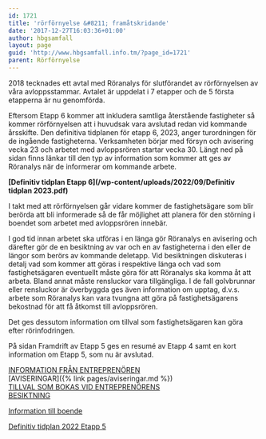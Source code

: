 ```yaml
---
id: 1721
title: 'rörförnyelse &#8211; framåtskridande'
date: '2017-12-27T16:03:36+01:00'
author: hbgsamfall
layout: page
guid: 'http://www.hbgsamfall.info.tm/?page_id=1721'
parent: Rörförnyelse
---
```


2018 tecknades ett avtal med Röranalys för slutförandet av rörförnyelsen av våra avloppsstammar. Avtalet är uppdelat i 7 etapper och de 5 första etapperna är nu genomförda.

Eftersom Etapp 6 kommer att inkludera samtliga återstående fastigheter så kommer rörförnyelsen att i huvudsak vara avslutad redan vid kommande årsskifte. Den definitiva tidplanen för etapp 6, 2023, anger turordningen för de ingående fastigheterna. Verksamheten börjar med försyn och avisering vecka 23 och arbetet med avloppsrören startar vecka 30. Längt ned på sidan finns länkar till den typ av information som kommer att ges av Röranalys när de informerar om kommande arbete.

**[Definitiv tidplan Etapp 6](/wp-content/uploads/2022/09/Definitiv tidplan 2023.pdf)**  

I takt med att rörförnyelsen går vidare kommer de fastighetsägare som blir berörda att bli informerade så de får möjlighet att planera för den störning i boendet som arbetet med avloppsrören innebär.

I god tid innan arbetet ska utföras i en länga gör Röranalys en avisering och därefter gör de en besiktning av var och en av fastigheterna i den eller de längor som berörs av kommande deletapp. Vid besiktningen diskuteras i detalj vad som kommer att göras i respektive länga och vad som fastighetsägaren eventuellt måste göra för att Röranalys ska komma åt att arbeta. Bland annat måste rensluckor vara tillgängliga. I de fall golvbrunnar eller rensluckor är överbyggda ges även information om upptag, d.v.s. arbete som Röranalys kan vara tvungna att göra på fastighetsägarens bekostnad för att få åtkomst till avloppsrören.

Det ges dessutom information om tillval som fastighetsägaren kan göra efter rörinfodringen.

På sidan Framdrift av Etapp 5 ges en resumé av Etapp 4 samt en kort information om Etapp 5, som nu är avslutad.

[INFORMATION FRÅN ENTREPRENÖREN](/wp-content/uploads/2018/06/stamrenoveringhässelbygårds-samfällighetsförening-folder.pdf)  
[AVISERINGAR]({% link pages/aviseringar.md %})  
[TILLVAL SOM BOKAS VID ENTREPRENÖRENS  
BESIKTNING](/wp-content/uploads/2018/06/Beställningavi.pdf)

[Information till boende](/wp-content/uploads/2022/03/Etapp-5-Information-till-boende.pdf)

[Definitiv tidplan 2022 Etapp 5](/wp-content/uploads/2022/05/Definitiv-tidplan-2022-Etapp-5.pdf)
